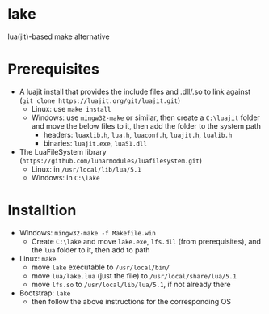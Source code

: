 # lake
lua(jit)-based make alternative

# Prerequisites
* A luajit install that provides the include files and .dll/.so to link against (`git clone https://luajit.org/git/luajit.git`)
  * Linux: use `make install`
  * Windows: use `mingw32-make` or similar, then create a `C:\luajit` folder and move the below files to it, then add the folder to the system path
    * headers: `luaxlib.h`, `lua.h`, `luaconf.h`, `luajit.h`, `lualib.h`
    * binaries: `luajit.exe`, `lua51.dll`
* The LuaFileSystem library (`https://github.com/lunarmodules/luafilesystem.git`)
  * Linux: in `/usr/local/lib/lua/5.1`
  * Windows: in `C:\lake`
 
 # Installtion
 * Windows: `mingw32-make -f Makefile.win`
   * Create `C:\lake` and move `lake.exe`, `lfs.dll` (from prerequisites), and the `lua` folder to it, then add to path
 * Linux: `make`
   * move `lake` executable to `/usr/local/bin/`
   * move `lua/lake.lua` (just the file) to `/usr/local/share/lua/5.1`
   * move `lfs.so` to `/usr/local/lib/lua/5.1`, if not already there
* Bootstrap: `lake`
  * then follow the above instructions for the corresponding OS
